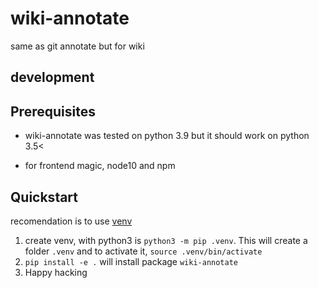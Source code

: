 # wiki-annotate

same as git annotate but for wiki

## development

## Prerequisites

* wiki-annotate was tested on python 3.9 but it should work on python 3.5<

* for frontend magic, node10 and npm

## Quickstart

recomendation is to use [venv](https://pypi.org/project/virtualenv/)

1. create venv, with python3 is `python3 -m pip .venv`. This will create a folder `.venv` and to activate it, `source .venv/bin/activate`
2. `pip install -e .` will install package `wiki-annotate`
3. Happy hacking
